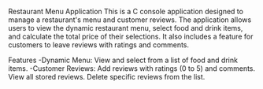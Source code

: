 Restaurant Menu Application
This is a C console application designed to manage a restaurant's menu and customer reviews. The application allows users to view the dynamic restaurant menu, select food and drink items, and calculate the total price of their selections. It also includes a feature for customers to leave reviews with ratings and comments.

Features
-Dynamic Menu: View and select from a list of food and drink items.
-Customer Reviews:
    Add reviews with ratings (0 to 5) and comments.
    View all stored reviews.
    Delete specific reviews from the list.
